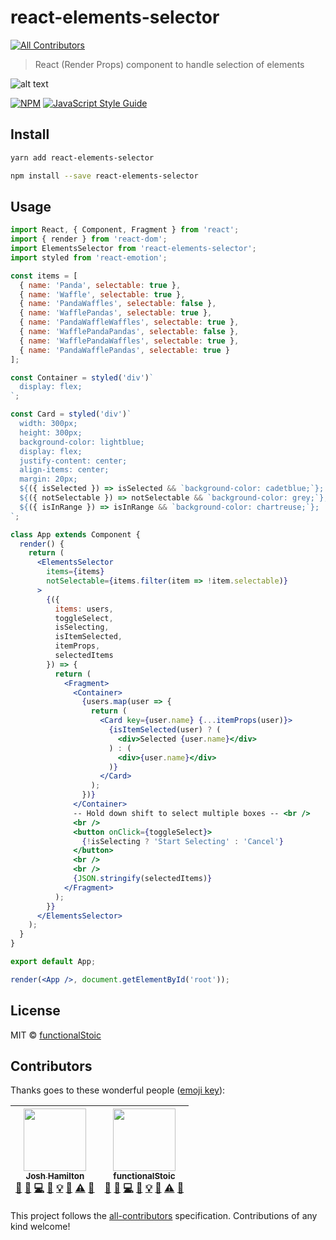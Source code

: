 # react-elements-selector

[![All Contributors](https://img.shields.io/badge/all_contributors-2-orange.svg?style=flat-square)](#contributors)

> React (Render Props) component to handle selection of elements

![alt text](http://g.recordit.co/r5EYoaZhMO.gif 'Example')

[![NPM](https://img.shields.io/npm/v/react-elements-selector.svg)](https://www.npmjs.com/package/react-elements-selector) [![JavaScript Style Guide](https://img.shields.io/badge/code_style-standard-brightgreen.svg)](https://standardjs.com)

## Install

```bash
yarn add react-elements-selector

npm install --save react-elements-selector
```

## Usage

```jsx
import React, { Component, Fragment } from 'react';
import { render } from 'react-dom';
import ElementsSelector from 'react-elements-selector';
import styled from 'react-emotion';

const items = [
  { name: 'Panda', selectable: true },
  { name: 'Waffle', selectable: true },
  { name: 'PandaWaffles', selectable: false },
  { name: 'WafflePandas', selectable: true },
  { name: 'PandaWaffleWaffles', selectable: true },
  { name: 'WafflePandaPandas', selectable: false },
  { name: 'WafflePandaWaffles', selectable: true },
  { name: 'PandaWafflePandas', selectable: true }
];

const Container = styled('div')`
  display: flex;
`;

const Card = styled('div')`
  width: 300px;
  height: 300px;
  background-color: lightblue;
  display: flex;
  justify-content: center;
  align-items: center;
  margin: 20px;
  ${({ isSelected }) => isSelected && `background-color: cadetblue;`};
  ${({ notSelectable }) => notSelectable && `background-color: grey;`};
  ${({ isInRange }) => isInRange && `background-color: chartreuse;`};
`;

class App extends Component {
  render() {
    return (
      <ElementsSelector
        items={items}
        notSelectable={items.filter(item => !item.selectable)}
      >
        {({
          items: users,
          toggleSelect,
          isSelecting,
          isItemSelected,
          itemProps,
          selectedItems
        }) => {
          return (
            <Fragment>
              <Container>
                {users.map(user => {
                  return (
                    <Card key={user.name} {...itemProps(user)}>
                      {isItemSelected(user) ? (
                        <div>Selected {user.name}</div>
                      ) : (
                        <div>{user.name}</div>
                      )}
                    </Card>
                  );
                })}
              </Container>
              -- Hold down shift to select multiple boxes -- <br />
              <br />
              <button onClick={toggleSelect}>
                {!isSelecting ? 'Start Selecting' : 'Cancel'}
              </button>
              <br />
              <br />
              {JSON.stringify(selectedItems)}
            </Fragment>
          );
        }}
      </ElementsSelector>
    );
  }
}

export default App;

render(<App />, document.getElementById('root'));
```

## License

MIT © [functionalStoic](https://github.com/functionalStoic)

## Contributors

Thanks goes to these wonderful people ([emoji key](https://github.com/kentcdodds/all-contributors#emoji-key)):

<!-- ALL-CONTRIBUTORS-LIST:START - Do not remove or modify this section -->

<!-- prettier-ignore -->
| [<img src="https://avatars3.githubusercontent.com/u/10525357?v=4" width="100px;"/><br /><sub><b>Josh Hamilton</b></sub>](http://blog.nearbycoder.com/)<br />[💬](#question-nearbycoder "Answering Questions") [🐛](https://github.com/functionalStoic/react-elements-selector/issues?q=author%3Anearbycoder "Bug reports") [💻](https://github.com/functionalStoic/react-elements-selector/commits?author=nearbycoder "Code") [📖](https://github.com/functionalStoic/react-elements-selector/commits?author=nearbycoder "Documentation") [💡](#example-nearbycoder "Examples") [👀](#review-nearbycoder "Reviewed Pull Requests") [⚠️](https://github.com/functionalStoic/react-elements-selector/commits?author=nearbycoder "Tests") [🔧](#tool-nearbycoder "Tools") | [<img src="https://avatars3.githubusercontent.com/u/7215306?v=4" width="100px;"/><br /><sub><b>functionalStoic</b></sub>](https://github.com/functionalStoic)<br />[💬](#question-functionalStoic "Answering Questions") [🐛](https://github.com/functionalStoic/react-elements-selector/issues?q=author%3AfunctionalStoic "Bug reports") [💻](https://github.com/functionalStoic/react-elements-selector/commits?author=functionalStoic "Code") [📖](https://github.com/functionalStoic/react-elements-selector/commits?author=functionalStoic "Documentation") [💡](#example-functionalStoic "Examples") [👀](#review-functionalStoic "Reviewed Pull Requests") [⚠️](https://github.com/functionalStoic/react-elements-selector/commits?author=functionalStoic "Tests") [🔧](#tool-functionalStoic "Tools") |
| :---: | :---: |

<!-- ALL-CONTRIBUTORS-LIST:END -->

This project follows the [all-contributors](https://github.com/kentcdodds/all-contributors) specification. Contributions of any kind welcome!
